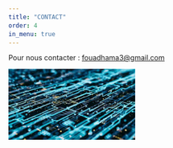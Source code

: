 ```yaml
---
title: "CONTACT"
order: 4
in_menu: true
---
```

Pour nous contacter : fouadhama3@gmail.com 

<img src="images/images455.jpg" width="50%"> 